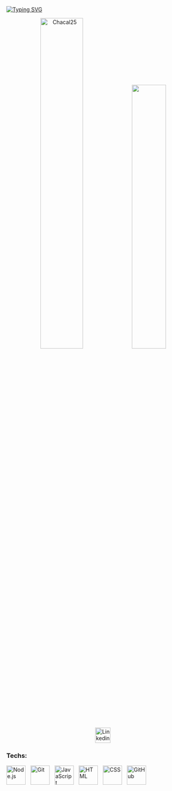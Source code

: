 [![Typing SVG](https://readme-typing-svg.herokuapp.com/?color=ffffff&size=35&center=true&vCenter=true&width=1000&font=''&lines=Olá,+meu+nome+é+Davi+Cordeiro;Eu+sou+um+Desenvolvedor+Web+:D;Espero+que+goste+do+meu+trabalho+:%29)](https://git.io/typing-svg)

<div align='center'>      
  <img width='47%' src="https://github-readme-stats.vercel.app/api?username=chacal25&show_icons=true&theme=ayu-mirage" alt="Chacal25" /> 
  <img  width='42%' src="https://github-readme-stats.vercel.app/api/top-langs/?username=chacal25&layout=compact&show_icons=true&theme=ayu-mirage" />
</div>
<br>
<div align='center'>
<a href='https://www.linkedin.com/in/chacal25/' target='_blank'>

<img height='40' src="https://img.shields.io/badge/LinkedIn-0077B5?style=for-the-badge&logo=linkedin&logoColor=white" alt='Linkedin' />
</a>

</div>

### **Techs:**

<img align="left" title= 'Node.js' alt="Node.js" width="50px" style="padding-right:10px;" src="https://cdn.jsdelivr.net/gh/devicons/devicon/icons/nodejs/nodejs-original.svg" />

<img align="left" title= 'Git' alt="Git" width="50px" style="padding-right:10px;" src="https://cdn.jsdelivr.net/gh/devicons/devicon/icons/git/git-original.svg" />
<img align="left" title= 'JavaScript'  alt="JavaScript" width="50px" style="padding-right:10px;" src="https://cdn.jsdelivr.net/gh/devicons/devicon/icons/javascript/javascript-original.svg" />
<img align="left" title= 'HTML' alt="HTML" width="50px" style="padding-right:10px;" src="https://cdn.jsdelivr.net/gh/devicons/devicon/icons/html5/html5-original.svg" />
<img align="left" title= 'CSS' alt="CSS" width="50px" style="padding-right:10px;" src="https://cdn.jsdelivr.net/gh/devicons/devicon/icons/css3/css3-original.svg" />
<img align="left" title= 'GitHub' alt="GitHub" width="50px" style="padding-right:10px;" src="https://cdn.jsdelivr.net/gh/devicons/devicon/icons/github/github-original.svg" />
